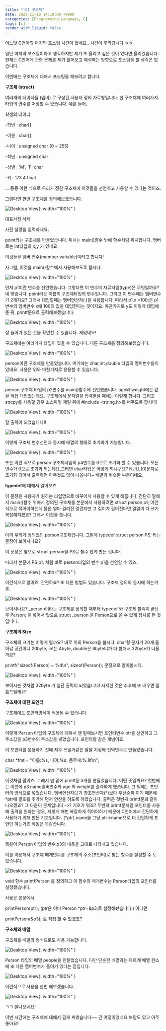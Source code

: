 ```yaml
---
title: "[C] 구조체"
date: 2023-11-10 14:10:00 +0900
categories: [Programming-Language, C]
tags: [c]
render_with_liquid: false
---
```


어느덧 C언어의 마지막 포스팅 시간이 왔네요.. 시간이 후딱갑니다 ㅎㅎ

일단 마지막 포스팅이라고 생각하지만 제가 또 올리고 싶은 것이 있다면 올리겠습니다. 현재는 C언어에 관한 문제를 제가 풀어보고 해석하는 방향으로 포스팅을 할 생각은 있습니다.

이번에는 구조체에 대해서 포스팅을 해보려고 합니다.

**구조체 (struct)**

여러개의 데이터들 (멤버) 로 구성된 사용자 정의 자료형입니다. 한 구조체에 여러가지 타입의 변수를 저장할 수 있습니다. 예를 들어,

학생의 데이터

\-학번 : char\[\]

\-이름 : char\[\]

\-나이 : unsigned char (0 ~ 255)

\-학년 : unsigned char

\-성별 : 'M', 'F' char

\-키 : 173.4 float

... 등등 이런 식으로 우리가 정한 구조체에 이것들을 선언하고 사용할 수 있다는 것이죠.

그렇다면 한번 구조체를 정의해보겠습니다.

![Desktop View](/assets/img/Programming-Language/C/Structure/1.png){: width="100%" }

대표사진 삭제

사진 설명을 입력하세요.

point라는 구조체를 만들었습니다. 위치는 main()함수 밖에 함수처럼 위치합니다. 멤버로는 int타입의 x,y 가 있네요.

이것들을 멤버 변수(member variable)이라고 합니다!

자그럼, 이것을 main()함수에서 사용해보도록 합시다.

![Desktop View](/assets/img/Programming-Language/C/Structure/2.png){: width="100%" }

먼저 p1이란 변수를 선언했습니다. 그렇다면 이 변수의 자료타입(type)은 무엇일까요? 네 맞습니다. point라는 이름의 구조체타입의 변수입니다. 그리고 이 변수에는 멤버변수가 2개지요? 그래서 대입할때는 멤버연산자(.)을 사용합니다. 따라서 p1.x =100;은 p1변수의 멤버변수 x에 100의 값을 대입한다는 것이지요. 마찬가지로 y도 이렇게 대입해준 뒤, printf문으로 출력해보겠습니다.

![Desktop View](/assets/img/Programming-Language/C/Structure/3.png){: width="100%" }

잘 들어가 있는 것을 확인할 수 있습니다. 재밌네요!

구조체에는 여러가지 타입이 있을 수 있습니다. 다른 구조체를 정의해보겠습니다.

![Desktop View](/assets/img/Programming-Language/C/Structure/4.png){: width="100%" }

person이란 구조체를 만들었습니다. 여기에는 char,int,double 타입의 멤버변수들이 있네요. 사용은 위와 마찬가지로 응용할 수 있습니다.

![Desktop View](/assets/img/Programming-Language/C/Structure/5.png){: width="100%" }

person 구조체 타입의 p2변수를 main()함수에 선언했습니다. age와 weight에는 값을 직접 대입했는데요, 구조체에서 문자열을 입력받을 때에는 이렇게 합니다. 그리고 strcpy를 사용할 경우 소스파일 제일 위에 #include <string.h>를 써주도록 합시다!

![Desktop View](/assets/img/Programming-Language/C/Structure/6.png){: width="100%" }

잘 출력이 되었습니다!!

![Desktop View](/assets/img/Programming-Language/C/Structure/7.png){: width="100%" }

이렇게 구조체 변수선언과 동시에 배열의 형태로 초기화가 가능합니다.

![Desktop View](/assets/img/Programming-Language/C/Structure/8.png){: width="100%" }

또는 이런 식으로 person 구조체타입의 p4변수를 0으로 초기화 할 수 있습니다. 모든 변수가 0으로 초기화 되는데요,그러면 char타입은 어떻게 되냐구요? NULL(0)문자로 초기화 되어서 출력하면 아무것도 없이 나옵니다~ 배열과 비슷한 부분이네요.

**typedef**에 대해서 알아보죠

이 문장은 사용자가 원하는 타입명으로 바꾸어서 사용할 수 있게 해줍니다. 간단히 말해서 main()함수 위에서 정의된 구조체를 본문에서 사용하려면 struct person p1; 이런식으로 적어야하는데 물론 얼마 걸리진 않겠지만 그 길이가 길어진다면 일일이 다 쓰기 복잡해지겠죠? 그래서 이것을 씁니다.

![Desktop View](/assets/img/Programming-Language/C/Structure/9.png){: width="100%" }

아까 우리가 정의했던 person구조체입니다. 그밑에 typedef struct person PS; 라는 문장이 보이시나요?

이 문장은 앞으로 struct person을 PS로 쓸수 있게 만든 겁니다.

따라서 본문에 PS p1; 처럼 바로 person타입의 변수 p1을 선언할 수 있죠.

![Desktop View](/assets/img/Programming-Language/C/Structure/10.png){: width="100%" }

이런식으로 말이죠. 간편하죠? 또 다른 방법도 있습니다. 구조체 정의와 동시에 하는거죠.

![Desktop View](/assets/img/Programming-Language/C/Structure/11.png){: width="100%" }

보이시나요? \_person이라는 구조체를 정의할 때부터 typedef 와 구조체 블럭이 끝난 후 Person; 을 넣어서 앞으로 struct \_person 을 Person으로 쓸 수 있게 장치를 한 것입니다.

**구조체의 Size**

구조체의 크기는 어떻게 될까요? 바로 위의 Person을 봅시다. char형 문자가 20개 들어갈 공간이니 20byte, int는 4byte, double은 8byte니까 다 합쳐서 32byte가 나올까요?

printf("sizeof(Person) = %d\\n", sizeof(Person)); 문장으로 알아봅시다.

![Desktop View](/assets/img/Programming-Language/C/Structure/12.png){: width="100%" }

보이시는 것처럼 32byte 가 일단 출력이 되었습니다! 자세한 것은 추후에 또 배우면 말씀드릴게요!

**구조체에 대한 포인터**

구조체에도 포인터방식이 적용될 수 있습니다.

![Desktop View](/assets/img/Programming-Language/C/Structure/13.png){: width="100%" }

이렇게 Person 타입의 구조체에 대해서 맨 밑에보시면 포인터변수 ptr을 선언하고 그 주소값을 p3변수의 주소값을 넣었습니다. 포인터랑 같은 개념이죠.

이 포인터를 응용하기 전에 자주 쓰일거같은 말을 지정해 전역변수로 만들었습니다.

char \*fmt = "이름:%s, 나이:%d, 몸무게:%.1lf\\n";

![Desktop View](/assets/img/Programming-Language/C/Structure/14.png){: width="100%" }

이것처럼 말이죠. 그래서 맨 밑에 printf문 3개를 만들었습니다. 어떤 뜻일까요? 첫번째는 이름에 p3.name멤버변수와 age 와 weight를 출력하게 했습니다. 그 밑에는 포인터의 방식으로 넣었습니다. 멤버연산자(.)가 참조연산자(\*)보다 우선순위 이기 때문에 \*ptr에 괄호를 추가해 먼저 연산을 하도록 하였습니다. 출력은 첫번째 printf문과 같이 나오겠죠? 그 다음이 문제입니다 ->? 기호가 뭐죠? 두번째 printf문처럼 포인터를 사용해 출력을 원하는 경우, 저렇게 매번 복잡하게 적어야하기 때문에 C언어에서 간단하게 사용하기 위해 만든 기호입니다. (\*ptr).name을 그냥 ptr->name으로 더 간단하게 표현만 하는거죠 작동은 똑같습니다.

![Desktop View](/assets/img/Programming-Language/C/Structure/15.png){: width="100%" }

똑같이 Person 타입의 변수 p3의 내용을 그대로 나타내고 있습니다.

이를 이용해서 구조체 매개변수를 구조체의 주소(포인터)로 받는 함수를 설정할 수 도 있습니다.

![Desktop View](/assets/img/Programming-Language/C/Structure/16.png){: width="100%" }

void 함수 printfPerson 를 정의하고 이 함수의 매개변수는 Person타입의 포인터를 설정했습니다.

사용은 본문에서

printPerson(ptr); (ptr은 이미 Person \*ptr=&p3;로 설정해놨습니다.) 아니면

printPerson(&p3); 로 직접 할 수 있겠죠?

**구조체와 배열**

구조체를 배열의 형식으로도 사용 가능합니다.

![Desktop View](/assets/img/Programming-Language/C/Structure/17.png){: width="100%" }

Person 타입의 배열 people을 만들었습니다. 다만 단순한 배열과는 다르게 배열 원소에 또 다른 멤버변수가 들어가 있다는 점입니다.

![Desktop View](/assets/img/Programming-Language/C/Structure/18.png){: width="100%" }

이런식으로 사용을 한번 해보겠습니다.

![Desktop View](/assets/img/Programming-Language/C/Structure/19.png){: width="100%" }

ㅋㅋ 잘나오네요!

이번 시간에는 구조체에 대해서 길게 써봤습니다~~ 긴 여정이었네요 보람도 있고 아주 좋아요!
